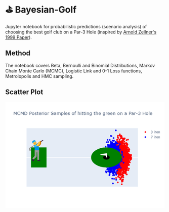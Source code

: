 # ⛳ Bayesian-Golf
Jupyter notebook for probabilistic predictions (scenario analysis) of choosing the best golf club on a Par-3 Hole (inspired by [Arnold Zellner's 1999 Paper](https://ideas.repec.org/p/ags/ucbecw/198684.html)).
## Method
The notebook covers Beta, Bernoulli and Binomial Distributions, Markov Chain Monte Carlo (MCMC), Logistic Link and 0-1 Loss functions, Metrolopolis and HMC sampling.
## Scatter Plot
![](https://github.com/viczommers/Bayesian-Golf/blob/main/Plot.png)
